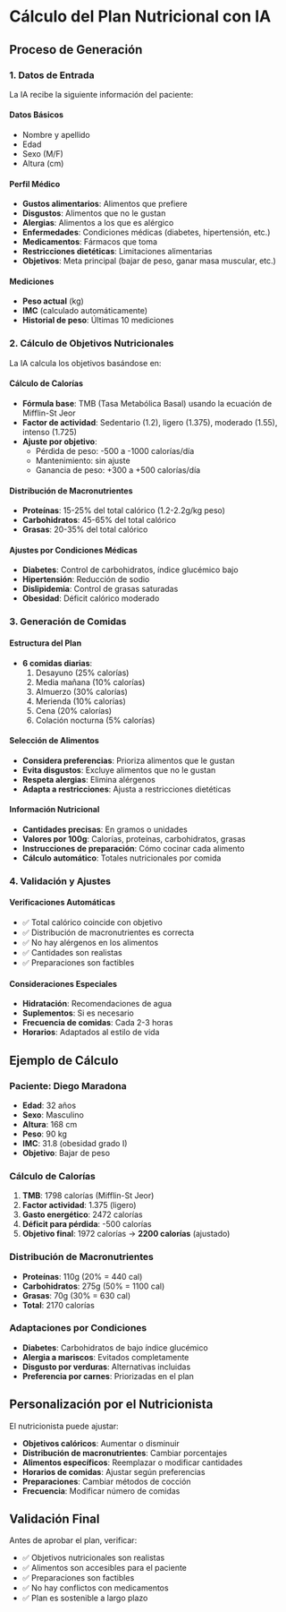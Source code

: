 # Cálculo del Plan Nutricional con IA

## Proceso de Generación

### 1. **Datos de Entrada**
La IA recibe la siguiente información del paciente:

#### Datos Básicos
- Nombre y apellido
- Edad
- Sexo (M/F)
- Altura (cm)

#### Perfil Médico
- **Gustos alimentarios**: Alimentos que prefiere
- **Disgustos**: Alimentos que no le gustan
- **Alergias**: Alimentos a los que es alérgico
- **Enfermedades**: Condiciones médicas (diabetes, hipertensión, etc.)
- **Medicamentos**: Fármacos que toma
- **Restricciones dietéticas**: Limitaciones alimentarias
- **Objetivos**: Meta principal (bajar de peso, ganar masa muscular, etc.)

#### Mediciones
- **Peso actual** (kg)
- **IMC** (calculado automáticamente)
- **Historial de peso**: Últimas 10 mediciones

### 2. **Cálculo de Objetivos Nutricionales**

La IA calcula los objetivos basándose en:

#### Cálculo de Calorías
- **Fórmula base**: TMB (Tasa Metabólica Basal) usando la ecuación de Mifflin-St Jeor
- **Factor de actividad**: Sedentario (1.2), ligero (1.375), moderado (1.55), intenso (1.725)
- **Ajuste por objetivo**:
  - Pérdida de peso: -500 a -1000 calorías/día
  - Mantenimiento: sin ajuste
  - Ganancia de peso: +300 a +500 calorías/día

#### Distribución de Macronutrientes
- **Proteínas**: 15-25% del total calórico (1.2-2.2g/kg peso)
- **Carbohidratos**: 45-65% del total calórico
- **Grasas**: 20-35% del total calórico

#### Ajustes por Condiciones Médicas
- **Diabetes**: Control de carbohidratos, índice glucémico bajo
- **Hipertensión**: Reducción de sodio
- **Dislipidemia**: Control de grasas saturadas
- **Obesidad**: Déficit calórico moderado

### 3. **Generación de Comidas**

#### Estructura del Plan
- **6 comidas diarias**:
  1. Desayuno (25% calorías)
  2. Media mañana (10% calorías)
  3. Almuerzo (30% calorías)
  4. Merienda (10% calorías)
  5. Cena (20% calorías)
  6. Colación nocturna (5% calorías)

#### Selección de Alimentos
- **Considera preferencias**: Prioriza alimentos que le gustan
- **Evita disgustos**: Excluye alimentos que no le gustan
- **Respeta alergias**: Elimina alérgenos
- **Adapta a restricciones**: Ajusta a restricciones dietéticas

#### Información Nutricional
- **Cantidades precisas**: En gramos o unidades
- **Valores por 100g**: Calorías, proteínas, carbohidratos, grasas
- **Instrucciones de preparación**: Cómo cocinar cada alimento
- **Cálculo automático**: Totales nutricionales por comida

### 4. **Validación y Ajustes**

#### Verificaciones Automáticas
- ✅ Total calórico coincide con objetivo
- ✅ Distribución de macronutrientes es correcta
- ✅ No hay alérgenos en los alimentos
- ✅ Cantidades son realistas
- ✅ Preparaciones son factibles

#### Consideraciones Especiales
- **Hidratación**: Recomendaciones de agua
- **Suplementos**: Si es necesario
- **Frecuencia de comidas**: Cada 2-3 horas
- **Horarios**: Adaptados al estilo de vida

## Ejemplo de Cálculo

### Paciente: Diego Maradona
- **Edad**: 32 años
- **Sexo**: Masculino
- **Altura**: 168 cm
- **Peso**: 90 kg
- **IMC**: 31.8 (obesidad grado I)
- **Objetivo**: Bajar de peso

### Cálculo de Calorías
1. **TMB**: 1798 calorías (Mifflin-St Jeor)
2. **Factor actividad**: 1.375 (ligero)
3. **Gasto energético**: 2472 calorías
4. **Déficit para pérdida**: -500 calorías
5. **Objetivo final**: 1972 calorías → **2200 calorías** (ajustado)

### Distribución de Macronutrientes
- **Proteínas**: 110g (20% = 440 cal)
- **Carbohidratos**: 275g (50% = 1100 cal)
- **Grasas**: 70g (30% = 630 cal)
- **Total**: 2170 calorías

### Adaptaciones por Condiciones
- **Diabetes**: Carbohidratos de bajo índice glucémico
- **Alergia a mariscos**: Evitados completamente
- **Disgusto por verduras**: Alternativas incluidas
- **Preferencia por carnes**: Priorizadas en el plan

## Personalización por el Nutricionista

El nutricionista puede ajustar:
- **Objetivos calóricos**: Aumentar o disminuir
- **Distribución de macronutrientes**: Cambiar porcentajes
- **Alimentos específicos**: Reemplazar o modificar cantidades
- **Horarios de comidas**: Ajustar según preferencias
- **Preparaciones**: Cambiar métodos de cocción
- **Frecuencia**: Modificar número de comidas

## Validación Final

Antes de aprobar el plan, verificar:
- ✅ Objetivos nutricionales son realistas
- ✅ Alimentos son accesibles para el paciente
- ✅ Preparaciones son factibles
- ✅ No hay conflictos con medicamentos
- ✅ Plan es sostenible a largo plazo

